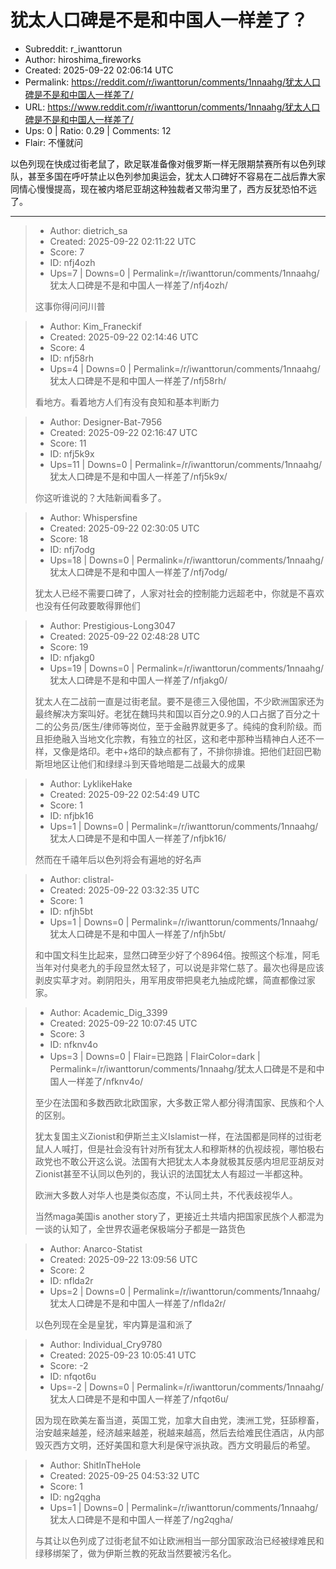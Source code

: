# 犹太人口碑是不是和中国人一样差了？

- Subreddit: r_iwanttorun
- Author: hiroshima_fireworks
- Created: 2025-09-22 02:06:14 UTC
- Permalink: https://reddit.com/r/iwanttorun/comments/1nnaahg/犹太人口碑是不是和中国人一样差了/
- URL: https://www.reddit.com/r/iwanttorun/comments/1nnaahg/犹太人口碑是不是和中国人一样差了/
- Ups: 0 | Ratio: 0.29 | Comments: 12
- Flair: 不懂就问


以色列现在快成过街老鼠了，欧足联准备像对俄罗斯一样无限期禁赛所有以色列球队，甚至多国在呼吁禁止以色列参加奥运会，犹太人口碑好不容易在二战后靠大家同情心慢慢提高，现在被内塔尼亚胡这种独裁者又带沟里了，西方反犹恐怕不远了。


---

> - Author: dietrich_sa
> - Created: 2025-09-22 02:11:22 UTC
> - Score: 7
> - ID: nfj4ozh
> - Ups=7 | Downs=0 | Permalink=/r/iwanttorun/comments/1nnaahg/犹太人口碑是不是和中国人一样差了/nfj4ozh/
>
> 这事你得问问川普

> - Author: Kim_Franeckif
> - Created: 2025-09-22 02:14:46 UTC
> - Score: 4
> - ID: nfj58rh
> - Ups=4 | Downs=0 | Permalink=/r/iwanttorun/comments/1nnaahg/犹太人口碑是不是和中国人一样差了/nfj58rh/
>
> 看地方。看着地方人们有没有良知和基本判断力

> - Author: Designer-Bat-7956
> - Created: 2025-09-22 02:16:47 UTC
> - Score: 11
> - ID: nfj5k9x
> - Ups=11 | Downs=0 | Permalink=/r/iwanttorun/comments/1nnaahg/犹太人口碑是不是和中国人一样差了/nfj5k9x/
>
> 你这听谁说的？大陆新闻看多了。

> - Author: Whispersfine
> - Created: 2025-09-22 02:30:05 UTC
> - Score: 18
> - ID: nfj7odg
> - Ups=18 | Downs=0 | Permalink=/r/iwanttorun/comments/1nnaahg/犹太人口碑是不是和中国人一样差了/nfj7odg/
>
> 犹太人已经不需要口碑了，人家对社会的控制能力远超老中，你就是不喜欢也没有任何政要敢得罪他们

> - Author: Prestigious-Long3047
> - Created: 2025-09-22 02:48:28 UTC
> - Score: 19
> - ID: nfjakg0
> - Ups=19 | Downs=0 | Permalink=/r/iwanttorun/comments/1nnaahg/犹太人口碑是不是和中国人一样差了/nfjakg0/
>
> 犹太人在二战前一直是过街老鼠。要不是德三入侵他国，不少欧洲国家还为最终解决方案叫好。老犹在魏玛共和国以百分之0.9的人口占据了百分之十二的公务员/医生/律师等岗位，至于金融界就更多了。纯纯的食利阶级。而且拒绝融入当地文化宗教，有独立的社区，这和老中那种当精神白人还不一样，又像是烙印。老中+烙印的缺点都有了，不排你排谁。把他们赶回巴勒斯坦地区让他们和绿绿斗到天昏地暗是二战最大的成果

> - Author: LyklikeHake
> - Created: 2025-09-22 02:54:49 UTC
> - Score: 1
> - ID: nfjbk16
> - Ups=1 | Downs=0 | Permalink=/r/iwanttorun/comments/1nnaahg/犹太人口碑是不是和中国人一样差了/nfjbk16/
>
> 然而在千禧年后以色列将会有遍地的好名声

> - Author: clistral-
> - Created: 2025-09-22 03:32:35 UTC
> - Score: 1
> - ID: nfjh5bt
> - Ups=1 | Downs=0 | Permalink=/r/iwanttorun/comments/1nnaahg/犹太人口碑是不是和中国人一样差了/nfjh5bt/
>
> 和中国文科生比起来，显然口碑至少好了个8964倍。按照这个标准，阿毛当年对付臭老九的手段显然太轻了，可以说是非常仁慈了。最次也得是应该剥皮实草才对。剃阴阳头，用军用皮带把臭老九抽成陀螺，简直都像过家家。

> - Author: Academic_Dig_3399
> - Created: 2025-09-22 10:07:45 UTC
> - Score: 3
> - ID: nfknv4o
> - Ups=3 | Downs=0 | Flair=已跑路 | FlairColor=dark | Permalink=/r/iwanttorun/comments/1nnaahg/犹太人口碑是不是和中国人一样差了/nfknv4o/
>
> 至少在法国和多数西欧北欧国家，大多数正常人都分得清国家、民族和个人的区别。
> 
> 犹太复国主义Zionist和伊斯兰主义Islamist一样，在法国都是同样的过街老鼠人人喊打，但是社会没有针对所有犹太人和穆斯林的仇视歧视，哪怕极右政党也不敢公开这么说。法国有大把犹太人本身就极其反感内坦尼亚胡反对Zionist甚至不认同以色列的，我认识的法国犹太人有超过一半都这种。
> 
> 欧洲大多数人对华人也是类似态度，不认同土共，不代表歧视华人。
> 
> 当然maga美国is another story了，更接近土共墙内把国家民族个人都混为一谈的认知了，全世界农逼老保极端分子都是一路货色

> - Author: Anarco-Statist
> - Created: 2025-09-22 13:09:56 UTC
> - Score: 2
> - ID: nflda2r
> - Ups=2 | Downs=0 | Permalink=/r/iwanttorun/comments/1nnaahg/犹太人口碑是不是和中国人一样差了/nflda2r/
>
> 以色列现在全是皇犹，牢内算是温和派了

> - Author: Individual_Cry9780
> - Created: 2025-09-23 10:05:41 UTC
> - Score: -2
> - ID: nfqot6u
> - Ups=-2 | Downs=0 | Permalink=/r/iwanttorun/comments/1nnaahg/犹太人口碑是不是和中国人一样差了/nfqot6u/
>
> 因为现在欧美左畜当道，英国工党，加拿大自由党，澳洲工党，狂舔穆畜，治安越来越差，经济越来越差，税越来越高，然后去给难民住酒店，从内部毁灭西方文明，还好美国和意大利是保守派执政。西方文明最后的希望。

> - Author: ShitInTheHole
> - Created: 2025-09-25 04:53:32 UTC
> - Score: 1
> - ID: ng2qgha
> - Ups=1 | Downs=0 | Permalink=/r/iwanttorun/comments/1nnaahg/犹太人口碑是不是和中国人一样差了/ng2qgha/
>
> 与其让以色列成了过街老鼠不如让欧洲相当一部分国家政治已经被绿难民和绿移绑架了，做为伊斯兰教的死敌当然要被污名化。
